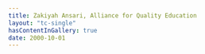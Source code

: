 ```yaml
---
title: Zakiyah Ansari, Alliance for Quality Education
layout: "tc-single"
hasContentInGallery: true
date: 2000-10-01
---
```

